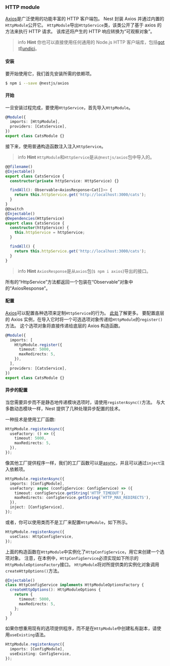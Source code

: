 ### HTTP module

[Axios](https://github.com/axios/axios)是广泛使用的功能丰富的 HTTP 客户端包。
Nest 封装 Axios 并通过内置的`HttpModule`公开它。
`HttpModule`导出`HttpService`类，该类公开了基于 axios 的方法来执行 HTTP 请求。
该库还将产生的 HTTP 响应转换为“可观察对象”。

> info **Hint** 你也可以直接使用任何通用的 Node.js HTTP 客户端库，包括[got](https://github.com/sindresorhus/got)或[undici](https://github.com/nodejs/undici)。

#### 安装

要开始使用它，我们首先安装所需的依赖项。

```bash
$ npm i --save @nestjs/axios
```

#### 开始

一旦安装过程完成，要使用`HttpService`，首先导入`HttpModule`。

```typescript
@Module({
  imports: [HttpModule],
  providers: [CatsService],
})
export class CatsModule {}
```

接下来，使用普通构造函数注入注入`HttpService`。

> info **Hint** `HttpModule`和`HttpService`是从`@nestjs/axios`包中导入的。

```typescript
@@filename()
@Injectable()
export class CatsService {
  constructor(private httpService: HttpService) {}

  findAll(): Observable<AxiosResponse<Cat[]>> {
    return this.httpService.get('http://localhost:3000/cats');
  }
}
@@switch
@Injectable()
@Dependencies(HttpService)
export class CatsService {
  constructor(httpService) {
    this.httpService = httpService;
  }

  findAll() {
    return this.httpService.get('http://localhost:3000/cats');
  }
}
```

> info **Hint** `AxiosResponse`是从`axios`包(`$ npm i axios`)导出的接口。

所有的“HttpService”方法都返回一个包装在“Observable”对象中的“AxiosResponse”。

#### 配置

[Axios](https://github.com/axios/axios)可以配置各种选项来定制`HttpService`的行为。
[此处](https://github.com/axios/axios#request-config)了解更多。
要配置底层的 Axios 实例，在导入它时将一个可选选项对象传递给`HttpModule`的`register()`方法。
这个选项对象将直接传递给底层的 Axios 构造函数。

```typescript
@Module({
  imports: [
    HttpModule.register({
      timeout: 5000,
      maxRedirects: 5,
    }),
  ],
  providers: [CatsService],
})
export class CatsModule {}
```

#### 异步的配置

当您需要异步而不是静态地传递模块选项时，请使用`registerAsync()`方法。
与大多数动态模块一样，Nest 提供了几种处理异步配置的技术。

一种技术是使用工厂函数:

```typescript
HttpModule.registerAsync({
  useFactory: () => ({
    timeout: 5000,
    maxRedirects: 5,
  }),
});
```

像其他工厂提供程序一样，我们的工厂函数可以是[async](https://docs.nestjs.com/fundamentals/custom-providers#factory-providers-usefactory)，并且可以通过`inject`注入依赖项。

```typescript
HttpModule.registerAsync({
  imports: [ConfigModule],
  useFactory: async (configService: ConfigService) => ({
    timeout: configService.getString('HTTP_TIMEOUT'),
    maxRedirects: configService.getString('HTTP_MAX_REDIRECTS'),
  }),
  inject: [ConfigService],
});
```

或者，你可以使用类而不是工厂来配置`HttpModule`，如下所示。

```typescript
HttpModule.registerAsync({
  useClass: HttpConfigService,
});
```

上面的构造函数在`HttpModule`中实例化了`HttpConfigService`，用它来创建一个选项对象。
注意，在本例中，`HttpConfigService`必须实现如下所示的`HttpModuleOptionsFactory`接口。
`HttpModule`将对所提供类的实例化对象调用`createHttpOptions()`方法。

```typescript
@Injectable()
class HttpConfigService implements HttpModuleOptionsFactory {
  createHttpOptions(): HttpModuleOptions {
    return {
      timeout: 5000,
      maxRedirects: 5,
    };
  }
}
```

如果你想重用现有的选项提供程序，而不是在`HttpModule`中创建私有副本，请使用`useExisting`语法。

```typescript
HttpModule.registerAsync({
  imports: [ConfigModule],
  useExisting: ConfigService,
});
```
